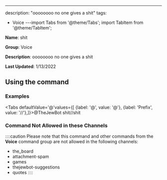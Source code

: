 ---
description: "oooooooo no one gives a shit"
tags:
  - Voice
---import Tabs from '@theme/Tabs';
import TabItem from '@theme/TabItem';

**Name**: shit

**Group**: Voice

**Description**: oooooooo no one gives a shit

**Last Updated**: 1/13/2022

## Using the command

### Examples
<Tabs defaultValue='@'values={[ {label: '@', value: '@'}, {label: 'Prefix', value: '//'},]}><TabItem value='@'>@TheJewBot shit</TabItem><TabItem value='//'>//shit</TabItem></Tabs>

### Command Not Allowed in these Channels
::::caution Please note that this command and other commands from the **Voice** command group are not allowed in the following channels:
- the_board
- attachment-spam
- games
- thejewbot-suggestions
- quotes
::::